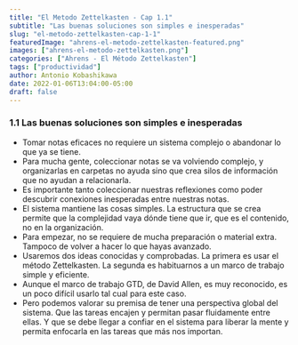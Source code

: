 ```yaml
---
title: "El Metodo Zettelkasten - Cap 1.1"
subtitle: "Las buenas soluciones son simples e inesperadas"
slug: "el-metodo-zettelkasten-cap-1-1"
featuredImage: "ahrens-el-metodo-zettelkasten-featured.png"
images: ["ahrens-el-metodo-zettelkasten.png"]
categories: ["Ahrens - El Método Zettelkasten"]
tags: ["productividad"]
author: Antonio Kobashikawa
date: 2022-01-06T13:04:00-05:00
draft: false
---
```


<!--more-->

### 1.1 Las buenas soluciones son simples e inesperadas
- Tomar notas eficaces no requiere un sistema complejo o abandonar lo que ya se tiene.
- Para mucha gente, coleccionar notas se va volviendo complejo, y organizarlas en carpetas no ayuda sino que crea silos de información que no ayudan a relacionarla.
- Es importante tanto coleccionar nuestras reflexiones como poder descubrir conexiones inesperadas entre nuestras notas.
- El sistema mantiene las cosas simples. La estructura que se crea permite que la complejidad vaya dónde tiene que ir, que es el contenido, no en la organización.
- Para empezar, no se requiere de mucha preparación o material extra. Tampoco de volver a hacer lo que hayas avanzado.
- Usaremos dos ideas conocidas y comprobadas. La primera es usar el método Zettelkasten. La segunda es habituarnos a un marco de trabajo simple y eficiente.
- Aunque el marco de trabajo GTD, de David Allen, es muy reconocido, es un poco difícil usarlo tal cual para este caso.
- Pero podemos valorar su premisa de tener una perspectiva global del sistema. Que las tareas encajen y permitan pasar fluidamente entre ellas. Y que se debe llegar a confiar en el sistema para liberar la mente y permita enfocarla en las tareas que más nos importan.
